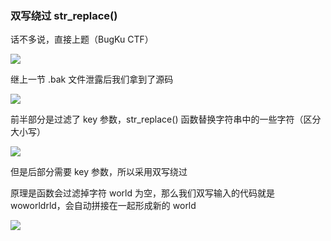 ### 双写绕过 str_replace()

话不多说，直接上题（BugKu CTF）

![](https://pic1.imgdb.cn/item/67b062c5d0e0a243d4ff9d3c.jpg)

继上一节 .bak 文件泄露后我们拿到了源码

![](https://pic1.imgdb.cn/item/67b068d9d0e0a243d4ff9fd6.jpg)

前半部分是过滤了 key 参数，str_replace() 函数替换字符串中的一些字符（区分大小写）

![](https://pic1.imgdb.cn/item/67b06bfcd0e0a243d4ffa048.jpg)

但是后部分需要 key 参数，所以采用双写绕过

原理是函数会过滤掉字符 world 为空，那么我们双写输入的代码就是 woworldrld，会自动拼接在一起形成新的 world

![](https://pic1.imgdb.cn/item/67b062d6d0e0a243d4ff9d40.jpg)
